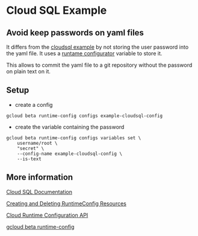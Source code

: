 # Cloud SQL Example

## Avoid keep passwords on yaml files

It differs from the [cloudsql example](https://github.com/GoogleCloudPlatform/deploymentmanager-samples/tree/master/examples/v2/cloudsql)
by not storing the user password into the yaml file. It uses a
[runtame configurator](https://cloud.google.com/deployment-manager/runtime-configurator)
variable to store it.

This allows to commit the yaml file to a git repository without
the password on plain text on it.

## Setup

- create a config

```
gcloud beta runtime-config configs example-cloudsql-config
```
- create the variable containing the password

```
gcloud beta runtime-config configs variables set \
    username/root \
    "secret" \
    --config-name example-cloudsql-config \
    --is-text
```


## More information

[Cloud SQL Documentation](https://cloud.google.com/sql/docs/)

[Creating and Deleting RuntimeConfig Resources](https://cloud.google.com/deployment-manager/runtime-configurator/create-and-delete-runtimeconfig-resources)

[Cloud Runtime Configuration API](https://cloud.google.com/deployment-manager/runtime-configurator/reference/rest)

[gcloud beta runtime-config](https://cloud.google.com/sdk/gcloud/reference/beta/runtime-config)
